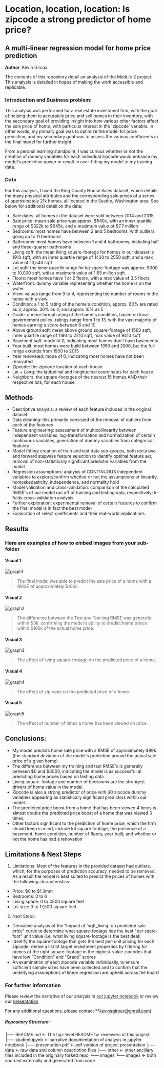 # Location, location, location: Is zipcode a strong predictor of home price? 
## A multi-linear regression model for home price prediction

**Author**: Kevin Giroux

The contents of this repository detail an analysis of the Module 2 project. This analysis is detailed in hopes of making the work accessible and replicable.


### Introduction and Business problem:

This analysis was performed for a real estate investment firm, with the goal of helping them to accurately price and sell homes in their inventory, with the secondary goal of providing insight into how various other factors affect the sale price of home, with particular interest in the 'zipcode' variable. In other words, my primary goal was to optimize the model for price prediction, and my secondary goal was to assess the various coefficients in the final model for further insight.  

From a peronal learning standpoint, I was curious whether or not the creation of dummy variables for each individual zipcode would enhance my model's prediction power or result in over-fitting my model to my training data.


### Data
For this analysis, I used the King County House Sales dataset, which details the many physical attributes and the corresponding sale prices of a series of approximately 21k homes, all located in the Seattle, Washington area. See below for additional detail on the data:

- Sale dates: all homes in the dataset were sold between 2014 and 2015
- Sale price: mean sale price was approx. $540k, with an inner quartile range of $322k to $645k, and a maximum value of $7.7 million
- Bedrooms: most homes have between 2 and 5 bedrooms, with outliers going up to 11 bedrooms
- Bathrooms: most homes have between 1 and 4 bathrooms, including half and three-quarter bathrooms
- Living sqft: the mean living square-footage for homes in our dataset is 1910 sqft, with an inner quartile range of 1430 to 2550 sqft, and a max value of 13,540 sqft
- Lot sqft: the inner quartile range for lot sqare-footage was approx. 5000 to 10,000 sqft, with a maximum value of 1.65 million sqft
- Floors: most homes have 1 or 2 floors, with a max value of 3.5 floors
- Waterfront: dummy variable representing whether the home is on the water
- View: values range from 0 to 4, representing the number of rooms in the home with a view
- Condition: a 1 to 5 rating of the home's condition, approx. 60% are rated as 3, approx. 30% as 4, and approx 10% as 5
- Grade: a more formal rating of the home's condition, based on local governement policy; ratings range from 1 to 13, with the vast majority of homes earning a score between 6 and 10
- Above ground sqft: mean above ground square-footage of 1560 sqft, inner quartile range of 1190 to 2210 sqft, max value of 9410 sqft
- Basement sqft: mode of 0, indicating most homes don't have basements
- Year built: most homes were build between 1950 and 2000, but the full range extends from 1900 to 2015
- Year renovated: mode of 0, indicating most homes have not been renovated
- Zipcode: the zipcode location of each house
- Lat + Long: the latitudinal and longitudinal coordinates for each house
- Neighbors: the square-footages of the nearest 15 homes AND their respective lots, for each house


## Methods
- Descriptive analysis: a review of each feature included in the original dataset
- Data cleaning: this primarily consisted of the removal of outliers from each of the features
- Feature engineering: assessment of multicollinearity between independent variables, log-transformation and normalization of certain continuous variables, generation of dummy variables from categorical features
- Model fitting: creation of train and test data sub-groups, both recursive and forward stepwise feature selection to identify optimal feature set, removal of non-statistically significant predictor variables from the model
- Regression assumptions: analysis of CONTINUOUS independent variables to explore/confirm whether or not the assumptions of linearity, homoskedasticity, independence, and normality hold
- Model validation and cross-validation: comparison of the calculated RMSE's of our model run off of training and testing data, respectively; k-folds cross-validation analysis
- Further exploration: experimental removal of certain features to confirm the final model is in fact the best model
- Exploration of select coefficients and their real-world implications


## Results

### Here are examples of how to embed images from your sub-folder


#### Visual 1
![graph1](./images/output_216_0.png)
> The final model was able to predict the sale price of a home with a RMSE of approximately $100k.

#### Visual 2
![graph2](./images/output_217_0.png)
> The difference between the Test and Training RMSE was generally within $3k, confirming the model's ability to predict home prices within $100k of the actual home price.

#### Visual 3
![graph3](./images/output_284_0.png)
> The effect of living square-footage on the predicted price of a home.

#### Visual 4
![graph4](./images/output_273_0.png)
> The effect of zip code on the predicted price of a home.

#### Visual 5
![graph5](./images/output_279_1.png)
> The effect of number of times a home has been viewed on price.


## Conclusions:

- My model predicts home sale price with a RMSE of approximately $99k (the standard deviation of the model's prediction around the actual sale price of a given home)
- The difference between my training and test RMSE's is generally between $0 and $3000, indicating the model is as successful at predicting home prices based on testing data
- Living square-footage and number of bedrooms are the strongest drivers of home value in the model.
- Zipcode is also a strong predictor of price with 60 zipcode dummy variables appearing as statistically significant predictors within our model.
- The predicted price boost from a home that has been viewed 4 times is almost double the predicted price boost of a home that was viewed 3 times.
- Other factors significant to the prediction of home price, which the firm should keep in mind, include lot square footage, the presence of a basement, home condition, number of floors, year built, and whether or not the home has had a renovation


## Limitations & Next Steps

1. Limitations:  Most of the features in the provided dataset had outliers, which, for the purposes of prediction accuracy, needed to be removed.  As a result the model is best suited to predict the prices of homes with the following characteristics: 

- Price:  $0 to $1.3mm
- Bedrooms:  0 to 6
- Living space:  0 to 4500 square feet
- Lot size:  0 to 17,500 square feet

2. Next Steps:  
- Derivative analysis of the "Impact of 'sqft_living' on predicted sale price" curve to determine what square-footage has the best "per sqare-foot" unit value (i.e. what living square-footage is the best deal)
- Identify the square-footage that gets the best per-unit pricing for each zipcode; derive a list of target investment properties by filtering for homes of the right square-footage in the highest-value zipcodes that have low "Condition" and "Grade" scores
- An examination of each zipcode variable individually, to ensure sufficient sample sizes have been collected and to confirm that the underlying assumptions of linear regression are upheld across the board

### For further information
Please review the narrative of our analysis in [our jupyter notebook](./student.ipynb) or review our [presentation](./presentation_vF.pdf)

For any additional questions, please contact **kevinsgiroux@gmail.com)


##### Repository Structure:

├── README.md                 <- The top-level README for reviewers of this project
├── student.ipynb             <- narrative documentation of analysis in jupyter notebook
├── presentation.pdf          <- pdf version of project presentation
├── data                      <- raw data and column description files
├── other                     <- other ancillary files included in the originally forked repo
└── images
    └── images                <- both sourced externally and generated from code

```

